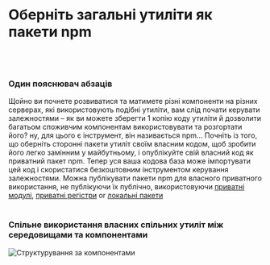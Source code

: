 # Оберніть загальні утиліти як пакети npm

<br/><br/>

### Один пояснювач абзаців

Щойно ви почнете розвиватися та матимете різні компоненти на різних серверах, які використовують подібні утиліти, вам слід почати керувати залежностями – як ви можете зберегти 1 копію коду утиліти й дозволити багатьом споживчим компонентам використовувати та розгортати його? ну, для цього є інструмент, він називається npm... Почніть із того, що оберніть сторонні пакети утиліт своїм власним кодом, щоб зробити його легко замінним у майбутньому, і опублікуйте свій власний код як приватний пакет npm. Тепер уся ваша кодова база може імпортувати цей код і скористатися безкоштовним інструментом керування залежностями. Можна публікувати пакети npm для власного приватного використання, не публікуючи їх публічно, використовуючи [приватні модулі](https://docs.npmjs.com/private-modules/intro), [приватні регістри](https://npme.npmjs.com/docs/tutorials/npm-enterprise-with-nexus.html) or [локальні пакети](https://medium.com/@arnaudrinquin/build-modular-application-with-npm-local-modules-dfc5ff047bcc)
<br/><br/>

### Спільне використання власних спільних утиліт між середовищами та компонентами

![Структурування за компонентами](../../assets/images/Privatenpm.png "Структурування за компонентами")
